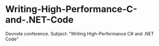 # Writing-High-Performance-C-and-.NET-Code
Devnote conference. Subject: "Writing High-Performance C# and .NET Code"
